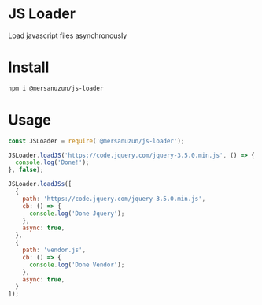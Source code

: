 # JS Loader
Load javascript files asynchronously

# Install
```sh
npm i @mersanuzun/js-loader
```

# Usage
```javascript
const JSLoader = require('@mersanuzun/js-loader');

JSLoader.loadJS('https://code.jquery.com/jquery-3.5.0.min.js', () => {
  console.log('Done!');
}, false);

JSLoader.loadJSs([
  {
    path: 'https://code.jquery.com/jquery-3.5.0.min.js',
    cb: () => {
      console.log('Done Jquery');
    },
    async: true,
  },
  {
    path: 'vendor.js',
    cb: () => {
      console.log('Done Vendor');
    },
    async: true,
  }
]);
```
